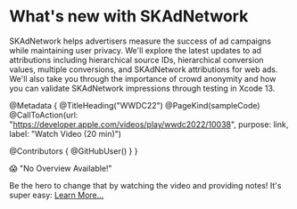 # What's new with SKAdNetwork

SKAdNetwork helps advertisers measure the success of ad campaigns while maintaining user privacy. We'll explore the latest updates to ad attributions including hierarchical source IDs, hierarchical conversion values, multiple conversions, and SKAdNetwork attributions for web ads. We'll also take you through the importance of crowd anonymity and how you can validate SKAdNetwork impressions through testing in Xcode 13.

@Metadata {
   @TitleHeading("WWDC22")
   @PageKind(sampleCode)
   @CallToAction(url: "https://developer.apple.com/videos/play/wwdc2022/10038", purpose: link, label: "Watch Video (20 min)")

   @Contributors {
      @GitHubUser(<replace this with your GitHub handle>)
   }
}

😱 "No Overview Available!"

Be the hero to change that by watching the video and providing notes! It's super easy:
 [Learn More…](https://wwdcnotes.com/documentation/wwdcnotes/contributing)
